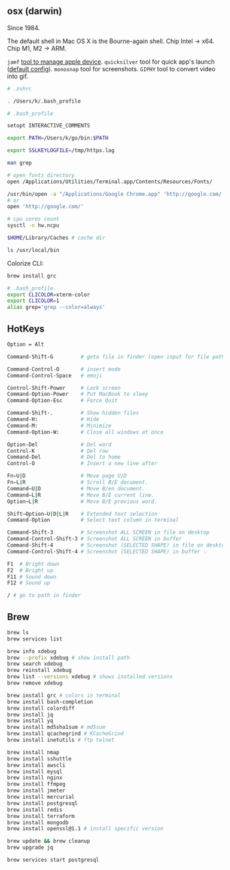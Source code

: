 osx (darwin)
-

Since 1984.

The default shell in Mac OS X is the Bourne-again shell.
Chip Intel -> x64.
Chip M1, M2 -> ARM.

`jamf` [tool to manage apple device](https://www.jamf.com/).
`quicksilver` tool for quick app's launch ([default config](https://monosnap.com/file/UH48Ulyzm6IzKxhlWqBuozkAOgciUQ)).
`monosnap` tool for screenshots.
`GIPHY` tool to convert video into gif.

````sh
# .zshrc

. /Users/k/.bash_profile
````

````sh
# .bash_profile

setopt INTERACTIVE_COMMENTS

export PATH=/Users/k/go/bin:$PATH

export SSLKEYLOGFILE=/tmp/https.log
````

````sh
man grep

# open fonts directory
open /Applications/Utilities/Terminal.app/Contents/Resources/Fonts/

/usr/bin/open -a "/Applications/Google Chrome.app" 'http://google.com/'
# or
open 'http://google.com/'

# cpu cores count
sysctl -n hw.ncpu

$HOME/Library/Caches # cache dir

ls /usr/local/bin
````

Colorize CLI:

````sh
brew install grc

# .bash_profile
export CLICOLOR=xterm-color
export CLICOLOR=1
alias grep='grep --color=always'
````

## HotKeys

````sh
Option = Alt

Command-Shift-G         # goto file in finder (open input for file path)

Command-Control-O       # insert mode
Command-Control-Space   # emoji

Control-Shift-Power     # Lock screen
Command-Option-Power    # Put MacBook to sleep
Command-Option-Esc      # Force Quit

Command-Shift-.         # Show hidden files
Command-H:              # Hide
Command-M:              # Minimize
Command-Option-W:       # Close all windows at once

Option-Del              # Del word
Control-K               # Del row
Command-Del             # Del to home
Control-O               # Insert a new line after

Fn–U|D                  # Move page U/D
Fn–L|R                  # Scroll B/E document.
Command–U|D             # Move B/en document.
Command–L|R             # Move B/E current line.
Option–L|R              # Move B/E previous word.

Shift–Option–U|D|L|R    # Extended text selection
Command-Option          # Select text column in terminal

Command-Shift-3         # Screenshot ALL SCREEN in file on desktop
Command-Control-Shift-3 # Screenshot ALL SCREEN in buffer
Command-Shift-4         # Screenshot (SELECTED SHAPE) in file on desktop ✅
Command-Control-Shift-4 # Screenshot (SELECTED SHAPE) in buffer 💡

F1  # Bright down
F2  # Bright up
F11 # Sound down
F12 # Sound up

/ # go to path in finder
````

## Brew

````bash
brew ls
brew services list

brew info xdebug
brew --prefix xdebug # show install path
brew search xdebug
brew reinstall xdebug
brew list --versions xdebug # shows installed versions
brew remove xdebug

brew install grc # colors in terminal
brew install bash-completion
brew install colordiff
brew install jq
brew install yq
brew install md5sha1sum # md5sum
brew install qcachegrind # KCacheGrind
brew install inetutils # ftp telnet

brew install nmap
brew install sshuttle
brew install awscli
brew install mysql
brew install nginx
brew install ffmpeg
brew install jmeter
brew install mercurial
brew install postgresql
brew install redis
brew install terraform
brew install mongodb
brew install openssl@1.1 # install specific version

brew update && brew cleanup
brew upgrade jq

brew services start postgresql
````
